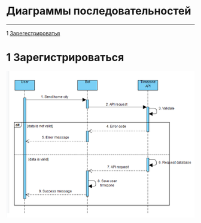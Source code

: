 # Диаграммы последовательностей
---

1 [Зарегестрироватья](#1) 

<a name="1"/>

# 1 Зарегистрироваться
![Зарегестрироватья](../../Images/SeqSync.png)
